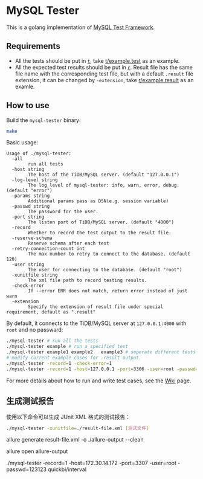 # MySQL Tester

This is a golang implementation of [MySQL Test Framework](https://github.com/mysql/mysql-server/tree/8.0/mysql-test).

## Requirements

- All the tests should be put in [`t`](./t), take [t/example.test](./t/example.test) as an example.
- All the expected test results should be put in [`r`](./r). Result file has the same file name with the corresponding test file, but with a default `.result` file extension, it can be changed by `-extension`, take [r/example.result](./r/example.result) as an examle.

## How to use

Build the `mysql-tester` binary:
```sh
make
```

Basic usage:
```
Usage of ./mysql-tester:
  -all
        run all tests
  -host string
        The host of the TiDB/MySQL server. (default "127.0.0.1")
  -log-level string
        The log level of mysql-tester: info, warn, error, debug. (default "error")
  -params string
        Additional params pass as DSN(e.g. session variable)
  -passwd string
        The password for the user.
  -port string
        The listen port of TiDB/MySQL server. (default "4000")
  -record
        Whether to record the test output to the result file.
  -reserve-schema
        Reserve schema after each test
  -retry-connection-count int
        The max number to retry to connect to the database. (default 120)
  -user string
        The user for connecting to the database. (default "root")
  -xunitfile string
        The xml file path to record testing results.
  -check-error
        If --error ERR does not match, return error instead of just warn
  -extension
        Specify the extension of result file under special requirement, default as ".result"
```

By default, it connects to the TiDB/MySQL server at `127.0.0.1:4000` with `root` and no passward:
```sh
./mysql-tester # run all the tests
./mysql-tester example # run a specified test
./mysql-tester example1 example2   example3 # seperate different tests with one or more spaces
# modify current example cases for .result output.
./mysql-tester -record=1 -check-error=1
./mysql-tester -record=1 -host=127.0.0.1 -port=3306 -user=root -passwd=123456
```

For more details about how to run and write test cases, see the [Wiki](https://github.com/pingcap/mysql-tester/wiki) page.

## 生成测试报告

使用以下命令可以生成 JUnit XML 格式的测试报告：

```sh
./mysql-tester -xunitfile=./result-file.xml [测试文件]
```

allure generate result-file.xml -o ./allure-output --clean

allure open allure-output

 ./mysql-tester -record=1 -host=172.30.14.172 -port=3307 -user=root -passwd=123123 quickbi/interval